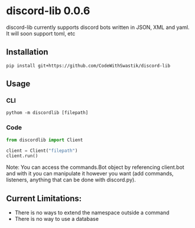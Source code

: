 # discord-lib 0.0.6

discord-lib currently supports discord bots written in JSON, XML and yaml. It will soon support toml, etc

## Installation

```
pip install git+https://github.com/CodeWithSwastik/discord-lib
```
## Usage

### CLI
```
pythom -m discordlib [filepath]
```

### Code
```python
from discordlib import Client

client = Client("filepath")
client.run()
```
Note: 
You can access the commands.Bot object by referencing client.bot and with it you can manipulate it however you want (add commands, listeners, anything that can be done with discord.py).

## Current Limitations:
- There is no ways to extend the namespace outside a command
- There is no way to use a database
